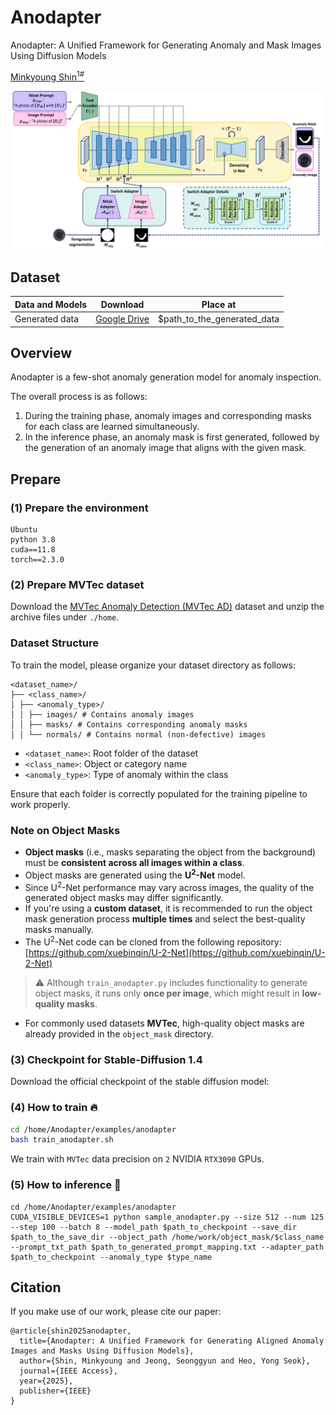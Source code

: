 # Anodapter
Anodapter: A Unified Framework for Generating Anomaly and Mask Images Using Diffusion Models
<!-- <br> -->
[Minkyoung Shin<sup>1#</sup>](https://github.com/conel77)

<img src="anodapter_overview.png" width="800">

## Dataset
| Data and Models                          | Download                                                                                             | Place at                  |
|------------------------------------------|------------------------------------------------------------------------------------------------------|---------------------------|
| Generated data                           | [Google Drive](https://drive.google.com/drive/folders/19uaBAdhukr1RKxI7qZyGo5cx0mBXEz4_?usp=sharing)   | $path_to_the_generated_data                          |


## Overview
Anodapter is a few-shot anomaly generation model for anomaly inspection.

The overall process is as follows:

1. During the training phase, anomaly images and corresponding masks for each class are learned simultaneously.
2. In the inference phase, an anomaly mask is first generated, followed by the generation of an anomaly image that aligns with the given mask.

## Prepare


### (1) Prepare the environment
```
Ubuntu
python 3.8
cuda==11.8
torch==2.3.0
```
### (2) Prepare MVTec dataset

Download the [MVTec Anomaly Detection (MVTec AD)](https://www.mvtec.com/company/research/datasets/mvtec-ad/) dataset and unzip the archive files under ```./home```.

### Dataset Structure

To train the model, please organize your dataset directory as follows:

```
<dataset_name>/
├── <class_name>/
│ ├── <anomaly_type>/
│ │ ├── images/ # Contains anomaly images
│ │ ├── masks/ # Contains corresponding anomaly masks
│ │ └── normals/ # Contains normal (non-defective) images
```

- `<dataset_name>`: Root folder of the dataset
- `<class_name>`: Object or category name
- `<anomaly_type>`: Type of anomaly within the class

Ensure that each folder is correctly populated for the training pipeline to work properly.

### Note on Object Masks

- **Object masks** (i.e., masks separating the object from the background) must be **consistent across all images within a class**.
- Object masks are generated using the **U<sup>2</sup>-Net** model.
- Since U<sup>2</sup>-Net performance may vary across images, the quality of the generated object masks may differ significantly.
- If you're using a **custom dataset**, it is recommended to run the object mask generation process **multiple times** and select the best-quality masks manually.
- The U<sup>2</sup>-Net code can be cloned from the following repository:  
  [https://github.com/xuebinqin/U-2-Net](https://github.com/xuebinqin/U-2-Net)

> ⚠️ Although `train_anodapter.py` includes functionality to generate object masks, it runs only **once per image**, which might result in **low-quality masks**.

- For commonly used datasets **MVTec**, high-quality object masks are already provided in the `object_mask` directory.

### (3) Checkpoint for Stable-Diffusion 1.4

Download the official checkpoint of the stable diffusion model:

### (4) How to train 🔥

```bash
cd /home/Anodapter/examples/anodapter
bash train_anodapter.sh
```
We train with `MVTec` data precision on `2` NVIDIA `RTX3090` GPUs.

### (5) How to inference 🎈

```
cd /home/Anodapter/examples/anodapter
CUDA_VISIBLE_DEVICES=1 python sample_anodapter.py --size 512 --num 125 --step 100 --batch 8 --model_path $path_to_checkpoint --save_dir $path_to_the_save_dir --object_path /home/work/object_mask/$class_name --prompt_txt_path $path_to_generated_prompt_mapping.txt --adapter_path $path_to_checkpoint --anomaly_type $type_name
```

## Citation

If you make use of our work, please cite our paper:

```
@article{shin2025anodapter,
  title={Anodapter: A Unified Framework for Generating Aligned Anomaly Images and Masks Using Diffusion Models},
  author={Shin, Minkyoung and Jeong, Seonggyun and Heo, Yong Seok},
  journal={IEEE Access},
  year={2025},
  publisher={IEEE}
}
```
